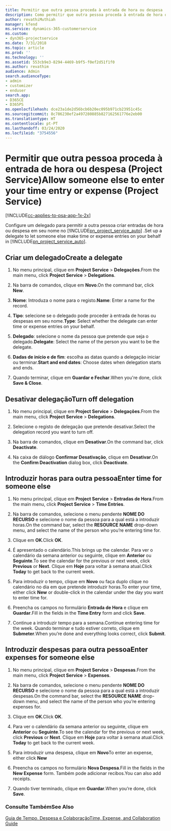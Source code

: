```yaml
---
title: Permitir que outra pessoa proceda à entrada de hora ou despesa
description: Como permitir que outra pessoa proceda à entrada de hora ou despesa no Project Service
author: revathiMuthiah
manager: kfend
ms.service: dynamics-365-customerservice
ms.custom:
- dyn365-projectservice
ms.date: 7/31/2018
ms.topic: article
ms.prod: ''
ms.technology: ''
ms.assetid: 553cb9e3-8294-4469-b9f5-f0ef2d51f1f0
ms.author: revathim
audience: Admin
search.audienceType:
- admin
- customizer
- enduser
search.app:
- D365CE
- D365PS
ms.openlocfilehash: dce23a1de2d56bcb6b20ec095b971cb23951c45c
ms.sourcegitcommit: 8c786230ef2a497280885b827162561776e2eb00
ms.translationtype: HT
ms.contentlocale: pt-PT
ms.lasthandoff: 03/24/2020
ms.locfileid: "3754556"
---
```

# <a name="allow-someone-else-to-enter-your-time-entry-or-expense-project-service"></a><span data-ttu-id="7f6cd-103">Permitir que outra pessoa proceda à entrada de hora ou despesa (Project Service)</span><span class="sxs-lookup"><span data-stu-id="7f6cd-103">Allow someone else to enter your time entry or expense (Project Service)</span></span>

[!INCLUDE[cc-applies-to-psa-app-1x-2x](../includes/cc-applies-to-psa-app-1x-2x.md)]

<span data-ttu-id="7f6cd-104">Configure um delegado para permitir a outra pessoa criar entradas de hora ou despesa em seu nome no [!INCLUDE[pn_project_service_auto](../includes/pn-project-service-auto.md)] .</span><span class="sxs-lookup"><span data-stu-id="7f6cd-104">Set up a delegate to let someone else make time or expense entries on your behalf in [!INCLUDE[pn_project_service_auto](../includes/pn-project-service-auto.md)].</span></span>  
  
## <a name="create-a-delegate"></a><span data-ttu-id="7f6cd-105">Criar um delegado</span><span class="sxs-lookup"><span data-stu-id="7f6cd-105">Create a delegate</span></span>  
  
1.  <span data-ttu-id="7f6cd-106">No menu principal, clique em **Project Service** > **Delegações**.</span><span class="sxs-lookup"><span data-stu-id="7f6cd-106">From the main menu, click **Project Service** > **Delegations**.</span></span>  
  
2.  <span data-ttu-id="7f6cd-107">Na barra de comandos, clique em **Novo**.</span><span class="sxs-lookup"><span data-stu-id="7f6cd-107">On the command bar, click **New**.</span></span>  
  
3. <span data-ttu-id="7f6cd-108">**Nome**: Introduza o nome para o registo.</span><span class="sxs-lookup"><span data-stu-id="7f6cd-108">**Name**: Enter a name for the record.</span></span>  
  
4. <span data-ttu-id="7f6cd-109">**Tipo**: selecione se o delegado pode proceder à entrada de horas ou despesas em seu nome.</span><span class="sxs-lookup"><span data-stu-id="7f6cd-109">**Type**: Select whether the delegate can enter time or expense entries on your behalf.</span></span>  
  
5. <span data-ttu-id="7f6cd-110">**Delegado**: selecione o nome da pessoa que pretende que seja o delegado.</span><span class="sxs-lookup"><span data-stu-id="7f6cd-110">**Delegate**: Select the name of the person you want to be the delegate.</span></span>  
  
6. <span data-ttu-id="7f6cd-111">**Dadas de início e de fim**: escolha as datas quando a delegação iniciar ou terminar.</span><span class="sxs-lookup"><span data-stu-id="7f6cd-111">**Start and end dates**: Choose dates when delegation starts and ends.</span></span>  
  
7.  <span data-ttu-id="7f6cd-112">Quando terminar, clique em **Guardar e Fechar**.</span><span class="sxs-lookup"><span data-stu-id="7f6cd-112">When you're done, click **Save & Close**.</span></span>  
  
## <a name="turn-off-delegation"></a><span data-ttu-id="7f6cd-113">Desativar delegação</span><span class="sxs-lookup"><span data-stu-id="7f6cd-113">Turn off delegation</span></span>  
  
1.  <span data-ttu-id="7f6cd-114">No menu principal, clique em **Project Service** > **Delegações**.</span><span class="sxs-lookup"><span data-stu-id="7f6cd-114">From the main menu, click **Project Service** > **Delegations**.</span></span>  
  
2.  <span data-ttu-id="7f6cd-115">Selecione o registo de delegação que pretende desativar.</span><span class="sxs-lookup"><span data-stu-id="7f6cd-115">Select the delegation record you want to turn off.</span></span>  
  
3.  <span data-ttu-id="7f6cd-116">Na barra de comandos, clique em **Desativar**.</span><span class="sxs-lookup"><span data-stu-id="7f6cd-116">On the command bar, click **Deactivate**.</span></span>  
  
4.  <span data-ttu-id="7f6cd-117">Na caixa de diálogo **Confirmar Desativação**, clique em **Desativar**.</span><span class="sxs-lookup"><span data-stu-id="7f6cd-117">On the **Confirm Deactivation** dialog box, click **Deactivate**.</span></span>  
  
## <a name="enter-time-for-someone-else"></a><span data-ttu-id="7f6cd-118">Introduzir horas para outra pessoa</span><span class="sxs-lookup"><span data-stu-id="7f6cd-118">Enter time for someone else</span></span>  
  
1.  <span data-ttu-id="7f6cd-119">No menu principal, clique em **Project Service** > **Entradas de Hora**.</span><span class="sxs-lookup"><span data-stu-id="7f6cd-119">From the main menu, click **Project Service** > **Time Entries**.</span></span>  
  
2.  <span data-ttu-id="7f6cd-120">Na barra de comandos, selecione o menu pendente **NOME DO RECURSO** e selecione o nome da pessoa para a qual está a introduzir horas.</span><span class="sxs-lookup"><span data-stu-id="7f6cd-120">On the command bar, select the **RESOURCE NAME** drop-down menu, and select the name of the person who you’re entering time for.</span></span>  
  
3.  <span data-ttu-id="7f6cd-121">Clique em **OK**.</span><span class="sxs-lookup"><span data-stu-id="7f6cd-121">Click **OK**.</span></span>  
  
4.  <span data-ttu-id="7f6cd-122">É apresentado o calendário.</span><span class="sxs-lookup"><span data-stu-id="7f6cd-122">This brings up the calendar.</span></span> <span data-ttu-id="7f6cd-123">Para ver o calendário da semana anterior ou seguinte, clique em **Anterior** ou **Seguinte**.</span><span class="sxs-lookup"><span data-stu-id="7f6cd-123">To see the calendar for the previous or next week, click **Previous** or **Next**.</span></span> <span data-ttu-id="7f6cd-124">Clique em **Hoje** para voltar à semana atual.</span><span class="sxs-lookup"><span data-stu-id="7f6cd-124">Click **Today** to get back to the current week.</span></span>  
  
5.  <span data-ttu-id="7f6cd-125">Para introduzir o tempo, clique em **Novo** ou faça duplo clique no calendário no dia em que pretende introduzir horas.</span><span class="sxs-lookup"><span data-stu-id="7f6cd-125">To enter your time, either click **New** or double-click in the calendar under the day you want to enter time for.</span></span>  
  
6.  <span data-ttu-id="7f6cd-126">Preencha os campos no formulário **Entrada de Hora** e clique em **Guardar**.</span><span class="sxs-lookup"><span data-stu-id="7f6cd-126">Fill in the fields in the **Time Entry** form and click **Save**.</span></span>  
  
7.  <span data-ttu-id="7f6cd-127">Continue a introduzir tempo para a semana.</span><span class="sxs-lookup"><span data-stu-id="7f6cd-127">Continue entering time for the week.</span></span> <span data-ttu-id="7f6cd-128">Quando terminar e tudo estiver correto, clique em **Submeter**.</span><span class="sxs-lookup"><span data-stu-id="7f6cd-128">When you’re done and everything looks correct, click **Submit**.</span></span>  
  
## <a name="enter-expenses-for-someone-else"></a><span data-ttu-id="7f6cd-129">Introduzir despesas para outra pessoa</span><span class="sxs-lookup"><span data-stu-id="7f6cd-129">Enter expenses for someone else</span></span>  
  
1.  <span data-ttu-id="7f6cd-130">No menu principal, clique em **Project Service** > **Despesas**.</span><span class="sxs-lookup"><span data-stu-id="7f6cd-130">From the main menu, click **Project Service** > **Expenses**.</span></span>  
  
2.  <span data-ttu-id="7f6cd-131">Na barra de comandos, selecione o menu pendente **NOME DO RECURSO** e selecione o nome da pessoa para a qual está a introduzir despesas.</span><span class="sxs-lookup"><span data-stu-id="7f6cd-131">On the command bar, select the **RESOURCE NAME** drop-down menu, and select the name of the person who you’re entering expenses for.</span></span>  
  
3.  <span data-ttu-id="7f6cd-132">Clique em **OK**.</span><span class="sxs-lookup"><span data-stu-id="7f6cd-132">Click **OK**.</span></span>  
  
4.  <span data-ttu-id="7f6cd-133">Para ver o calendário da semana anterior ou seguinte, clique em **Anterior** ou **Seguinte**.</span><span class="sxs-lookup"><span data-stu-id="7f6cd-133">To see the calendar for the previous or next week, click **Previous** or **Next**.</span></span> <span data-ttu-id="7f6cd-134">Clique em **Hoje** para voltar à semana atual.</span><span class="sxs-lookup"><span data-stu-id="7f6cd-134">Click **Today** to get back to the current week.</span></span>  
  
5.  <span data-ttu-id="7f6cd-135">Para introduzir uma despesa, clique em **Novo**</span><span class="sxs-lookup"><span data-stu-id="7f6cd-135">To enter an expense, either click **New**</span></span>  
  
6.  <span data-ttu-id="7f6cd-136">Preencha os campos no formulário **Nova Despesa**.</span><span class="sxs-lookup"><span data-stu-id="7f6cd-136">Fill in the fields in the **New Expense** form.</span></span> <span data-ttu-id="7f6cd-137">Também pode adicionar recibos.</span><span class="sxs-lookup"><span data-stu-id="7f6cd-137">You can also add receipts.</span></span>  
  
7.  <span data-ttu-id="7f6cd-138">Quando tiver terminado, clique em **Guardar**.</span><span class="sxs-lookup"><span data-stu-id="7f6cd-138">When you’re done, click **Save**.</span></span>  
  
### <a name="see-also"></a><span data-ttu-id="7f6cd-139">Consulte Também</span><span class="sxs-lookup"><span data-stu-id="7f6cd-139">See Also</span></span>  
 [<span data-ttu-id="7f6cd-140">Guia de Tempo, Despesa e Colaboração</span><span class="sxs-lookup"><span data-stu-id="7f6cd-140">Time, Expense, and Collaboration Guide</span></span>](../project-service/time-expense-collaboration-guide.md)

